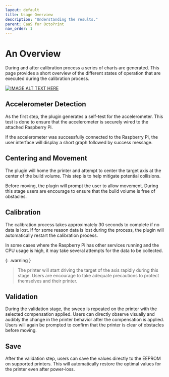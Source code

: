 ```yaml
---
layout: default
title: Usage Overview 
description: "Understanding the results."
parent: CaaS for OctoPrint
nav_order: 1
---
```

# An Overview
During and after calibration process a series of charts are generated. This page provides a short overview of the different states of operation that are executed during the calibration process.

[![IMAGE ALT TEXT HERE](https://img.youtube.com/vi/hKaipyAW81c/0.jpg)](https://www.youtube.com/watch?v=hKaipyAW81c)

## Accelerometer Detection
As the first step, the plugin generates a self-test for the accelerometer. This test is done to ensure that the accelerometer is securely wired to the attached Raspberry Pi.

If the accelerometer was successfully connected to the Raspberry Pi, the user interface will display a short graph followed by success message. 


## Centering and Movement
The plugin will home the printer and attempt to center the target axis at the center of the build volume. This step is to help mitigate potential collisions. 

Before moving, the plugin will prompt the user to allow movement. During this stage users are encourage to ensure that the build volume is free of obstacles.


## Calibration
The calibration process takes approximately 30 seconds to complete if no data is lost. If for some reason data is lost during the process, the plugin will automatically restart the calibration process. 

In some cases where the Raspberry Pi has other services running and the CPU usage is high, it may take several attempts for the data to be collected. 

{: .warning }
>The printer will start driving the target of the axis rapidly during this stage. Users are encourage to take adequate precautions to protect themselves and their printer.


## Validation
During the validation stage, the sweep is repeated on the printer with the selected compensation applied. Users can directly observe visually and audibly the change in the printer behavior after the compensation is applied. Users will again be prompted to confirm that the printer is clear of obstacles before moving.


## Save
After the validation step, users can save the values directly to the EEPROM on supported printers. This will automatically restore the optimal values for the printer even after power-loss. 
